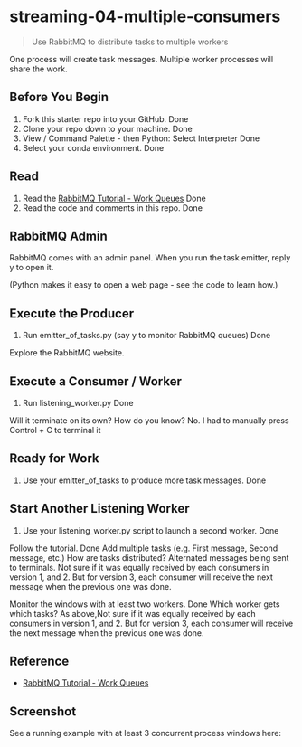 # streaming-04-multiple-consumers

> Use RabbitMQ to distribute tasks to multiple workers

One process will create task messages. Multiple worker processes will share the work. 


## Before You Begin

1. Fork this starter repo into your GitHub. Done
1. Clone your repo down to your machine. Done
1. View / Command Palette - then Python: Select Interpreter Done
1. Select your conda environment. Done

## Read

1. Read the [RabbitMQ Tutorial - Work Queues](https://www.rabbitmq.com/tutorials/tutorial-two-python.html) Done
1. Read the code and comments in this repo. Done

## RabbitMQ Admin 

RabbitMQ comes with an admin panel. When you run the task emitter, reply y to open it. 

(Python makes it easy to open a web page - see the code to learn how.)

## Execute the Producer

1. Run emitter_of_tasks.py (say y to monitor RabbitMQ queues) Done

Explore the RabbitMQ website.

## Execute a Consumer / Worker

1. Run listening_worker.py    Done

Will it terminate on its own? How do you know?  No. I had to manually press Control + C to terminal it

## Ready for Work

1. Use your emitter_of_tasks to produce more task messages. Done

## Start Another Listening Worker 

1. Use your listening_worker.py script to launch a second worker.  Done

Follow the tutorial. Done
Add multiple tasks (e.g. First message, Second message, etc.)
How are tasks distributed? Alternated messages being sent to terminals. Not sure if it was equally received by each consumers in version 1, and 2. But for version 3, each consumer will receive the next message when the previous one was done.

Monitor the windows with at least two workers. Done
Which worker gets which tasks? As above,Not sure if it was equally received by each consumers in version 1, and 2. But for version 3, each consumer will receive the next message when the previous one was done.


## Reference

- [RabbitMQ Tutorial - Work Queues](https://www.rabbitmq.com/tutorials/tutorial-two-python.html)


## Screenshot

See a running example with at least 3 concurrent process windows here:
